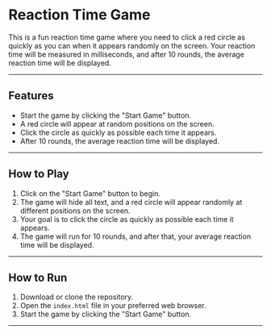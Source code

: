 # Reaction Time Game

This is a fun reaction time game where you need to click a red circle as quickly as you can when it appears randomly on the screen. Your reaction time will be measured in milliseconds, and after 10 rounds, the average reaction time will be displayed.

---

## Features

- Start the game by clicking the "Start Game" button.
- A red circle will appear at random positions on the screen.
- Click the circle as quickly as possible each time it appears.
- After 10 rounds, the average reaction time will be displayed.

---

## How to Play

1. Click on the "Start Game" button to begin.
2. The game will hide all text, and a red circle will appear randomly at different positions on the screen.
3. Your goal is to click the circle as quickly as possible each time it appears.
4. The game will run for 10 rounds, and after that, your average reaction time will be displayed.

---

## How to Run

1. Download or clone the repository.
2. Open the `index.html` file in your preferred web browser.
3. Start the game by clicking the "Start Game" button.

---
